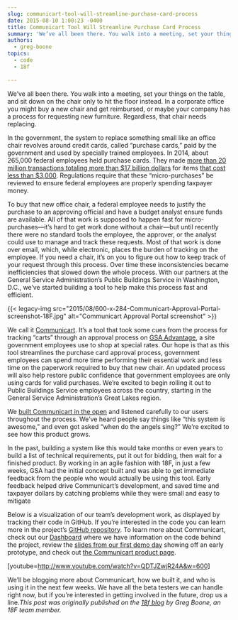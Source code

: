 ```yaml
---
slug: communicart-tool-will-streamline-purchase-card-process
date: 2015-08-10 1:00:23 -0400
title: Communicart Tool Will Streamline Purchase Card Process
summary: 'We’ve all been there. You walk into a meeting, set your things on the table, and sit down on the chair only to hit the floor instead. In a corporate office you might buy a new chair and get reimbursed, or maybe your company has a process for requesting new furniture. Regardless, that chair needs'
authors:
  - greg-boone
topics:
  - code
  - 18f
  
---
```


We’ve all been there. You walk into a meeting, set your things on the table, and sit down on the chair only to hit the floor instead. In a corporate office you might buy a new chair and get reimbursed, or maybe your company has a process for requesting new furniture. Regardless, that chair needs replacing.

In the government, the system to replace something small like an office chair revolves around credit cards, called “purchase cards,” paid by the government and used by specially trained employees. In 2014, about 265,000 federal employees held purchase cards. They made [more than 20 million transactions totaling more than $17 billion dollars](https://smartpay.gsa.gov/about-gsa-smartpay/program-statistics) for items [that cost less than $3,000](https://smartpay.gsa.gov/program-coordinators/smartpay-charge-cards/purchase-card/how-it-works). Regulations require that these “micro-purchases” be reviewed to ensure federal employees are properly spending taxpayer money.

To buy that new office chair, a federal employee needs to justify the purchase to an approving official and have a budget analyst ensure funds are available. All of that work is supposed to happen fast for micro-purchases—it’s hard to get work done without a chair—but until recently there were no standard tools the employee, the approver, or the analyst could use to manage and track these requests. Most of that work is done over email, which, while electronic, places the burden of tracking on the employee. If you need a chair, it’s on you to figure out how to keep track of your request through this process. Over time these inconsistencies became inefficiencies that slowed down the whole process. With our partners at the General Service Administration&#8217;s Public Buildings Service in Washington, D.C., we’ve started building a tool to help make this process fast and efficient.

{{< legacy-img src="2015/08/600-x-284-Communicart-Approval-Portal-screenshot-18F.jpg" alt="Communicart Approval Portal screenshot" >}}

We call it [Communicart](https://18f.gsa.gov/dashboard/project/C2/). It’s a tool that took some cues from the process for tracking “carts” through an approval process on [GSA Advantage](https://www.gsaadvantage.gov/advantage/main/start_page.do), a site government employees use to shop at special rates. Our hope is that as this tool streamlines the purchase card approval process, government employees can spend more time performing their essential work and less time on the paperwork required to buy that new chair. An updated process will also help restore public confidence that government employees are only using cards for valid purchases. We’re excited to begin rolling it out to Public Buildings Service employees across the country, starting in the General Service Administration’s Great Lakes region.

We [built Communicart in the open](https://github.com/18f/C2) and listened carefully to our users throughout the process. We’ve heard people say things like “this system is awesome,” and even got asked “when do the angels sing?” We’re excited to see how this product grows.

In the past, building a system like this would take months or even years to build a list of technical requirements, put it out for bidding, then wait for a finished product. By working in an agile fashion with 18F, in just a few weeks, GSA had the initial concept built and was able to get immediate feedback from the people who would actually be using this tool. Early feedback helped drive Communicart’s development, and saved time and taxpayer dollars by catching problems while they were small and easy to mitigate

Below is a visualization of our team’s development work, as displayed by tracking their code in GitHub. If you’re interested in the code you can learn more in the project’s [GitHub repository](https://github.com/18f/C2). To learn more about Communicart, check out our [Dashboard](https://18f.gsa.gov/dashboard/project/C2/) where we have information on the code behind the project, review the [slides from our first demo day](https://speakerdeck.com/18f/cap-communicart-18f-demo-day-9-may-2014) showing off an early prototype, and check out [the Communicart product page](https://cap.18f.gov/).

[youtube=http://www.youtube.com/watch?v=QDTJZwjR24A&w=600]

We’ll be blogging more about Communicart, how we built it, and who is using it in the next few weeks. We have all the beta testers we can handle right now, but if you’re interested in getting involved in the future, drop us a line._This post was originally published on the [18f blog](https://18f.gsa.gov/blog/) by Greg Boone, an 18F team member._